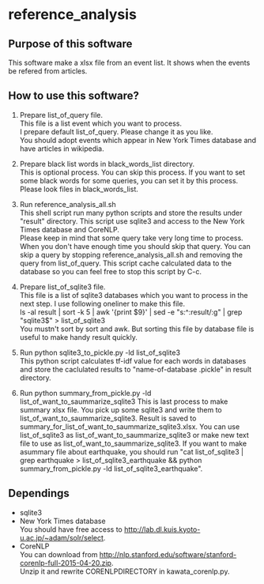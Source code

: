 # reference_analysis

## Purpose of this software
This software make a xlsx file from an event list. It shows when the events be refered from articles.

## How to use this software?
1. Prepare list_of_query file.   
This file is a list event which you want to process.  
I prepare default list_of_query. Please change it as you like.  
You should adopt events which appear in New York Times database and have articles in wikipedia.

2. Prepare black list words in black_words_list directory.  
This is optional process. You can skip this process. If you want to set some black words for some queries, you can set it by this process. Please look files in black_words_list.

2. Run reference_analysis_all.sh  
This shell script run many python scripts and store the results under "result" directory. This script use sqlite3 and access to the New York Times database and CoreNLP.  
Please keep in mind that some query take very long time to process. When you don't have enough time you should skip that query. You can skip a query by stopping reference_analysis_all.sh and removing the query from list_of_query. This script cache calculated data to the database so you can feel free to stop this script by C-c.

3. Prepare list_of_sqlite3 file.  
This file is a list of sqlite3 databases which you want to process in the next step. I use following oneliner to make this file.  
ls -al result | sort -k 5 | awk '{print $9}' | sed -e "s:^:result/:g" | grep "sqlite3$" > list_of_sqlite3  
You mustn't sort by sort and awk. But sorting this file by database file is useful to make handy result quickly.

4. Run python sqlite3_to_pickle.py -ld list_of_sqlite3  
This python script calculates tf-idf value for each words in databases and store the caclulated results to "name-of-database .pickle" in result directory.

5. Run python summary_from_pickle.py -ld list_of_want_to_saummarize_sqlite3
This is last process to make summary xlsx file. You pick up some sqlite3 and write them to list_of_want_to_saummarize_sqlite3. Result is saved to summary_for_list_of_want_to_saummarize_sqlite3.xlsx. You can use list_of_sqlite3 as list_of_want_to_saummarize_sqlite3 or make new text file to use as list_of_want_to_saummarize_sqlite3. If you want to make asummary file about earthquake, you should run "cat list_of_sqlite3 | grep earthquake > list_of_sqlite3_earthquake && python summary_from_pickle.py -ld list_of_sqlite3_earthquake".

## Dependings  
- sqlite3
- New York Times database  
 You should have free access to http://lab.dl.kuis.kyoto-u.ac.jp/~adam/solr/select.
- CoreNLP  
You can download from http://nlp.stanford.edu/software/stanford-corenlp-full-2015-04-20.zip.  
Unzip it and rewrite CORENLPDIRECTORY in kawata_corenlp.py.
